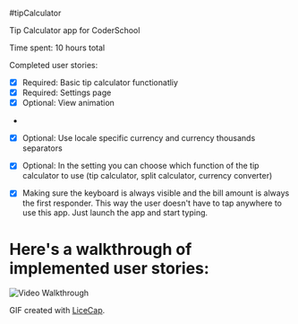 
#tipCalculator


Tip Calculator app for CoderSchool

Time spent: 10 hours total

Completed user stories:

* [x] Required: Basic tip calculator functionatliy
* [x] Required: Settings page
* [x] Optional: View animation
* 
* [x] Optional: Use locale specific currency and currency thousands separators
* [x] Optional: In the setting you can choose which function of the tip calculator to use (tip calculator, split calculator, currency converter)
* [x] Making sure the keyboard is always visible and the bill amount is always the first responder. This way the user doesn't have to tap anywhere to use this app. Just launch the app and start typing.


# Here's a walkthrough of implemented user stories:

![Video Walkthrough](tipCalc/tipCalculator.gif)

GIF created with [LiceCap](http://www.cockos.com/licecap/).


